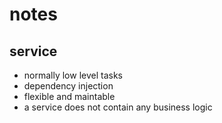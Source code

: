 # notes

## service

- normally low level tasks
- dependency injection
- flexible and maintable
- a service does not contain any business logic